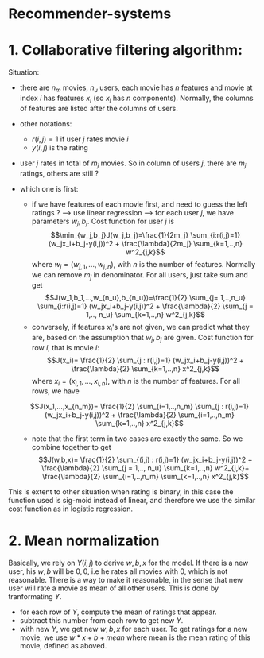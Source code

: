 # Recommender-systems

# 1. Collaborative filtering algorithm:
Situation:
- there are $n_m$ movies, $n_u$ users, each movie has $n$ features and movie at index $i$ has features $x_i$ (so $x_i$ has $n$ components). 
Normally, the columns of features are listed after the columns of users.
- other notations:
  - $r(i,j) = 1$  if user $j$ rates movie $i$
  - $y(i,j)$ is the rating
- user $j$ rates in total of $m_j$ movies. So in column of users $j$, there are $m_j$ ratings, others are still $?$
- which one is first:
  - if we have features of each movie first, and need to guess the left ratings $?$ --> use linear regression --> for each user $j$, we have parameters $w_j, b_j$.
  Cost function for user $j$ is
  $$\min_{w_j,b_j}J(w_j,b_j)=\frac{1}{2m_j} \sum_{i:r(i,j)=1} (w_jx_i+b_j-y(i,j))^2 + \frac{\lambda}{2m_j} \sum_{k=1,..,n} w^2_{j,k}$$
  where $w_j =(w_{j,1},...,w_{j,n})$, with $n$ is the number of features. Normally we can remove $m_j$ in denominator. 
  For all users, just take sum and get 
  $$J(w_1,b_1,...,w_{n_u},b_{n_u})=\frac{1}{2} \sum_{j= 1,..,n_u} \sum_{i:r(i,j)=1} (w_jx_i+b_j-y(i,j))^2 + \frac{\lambda}{2} \sum_{j = 1,.., n_u} \sum_{k=1,..,n} w^2_{j,k}$$
  - conversely, if features $x_i$'s are not given, we can predict what they are, based on the assumption that $w_j,b_j$ are given.
  Cost function for row $i$, that is movie $i$:
  $$J(x_i)= \frac{1}{2} \sum_{j : r(i,j)=1} (w_jx_i+b_j-y(i,j))^2 + \frac{\lambda}{2} \sum_{k=1,..,n} x^2_{j,k}$$
   where $x_i =(x_{i,1},...,x_{i,n})$, with $n$ is the number of features. For all rows, we have
   
  $$J(x_1,...,x_{n_m})= \frac{1}{2} \sum_{i=1,..,n_m} \sum_{j : r(i,j)=1} (w_jx_i+b_j-y(i,j))^2 + \frac{\lambda}{2} \sum_{i=1,..,n_m} \sum_{k=1,..,n} x^2_{j,k}$$
  
  - note that the first term in two cases are exactly the same. So we combine together to get
  $$J(w,b,x)= \frac{1}{2} \sum_{(i,j) : r(i,j)=1} (w_jx_i+b_j-y(i,j))^2 + \frac{\lambda}{2} \sum_{j = 1,.., n_u} \sum_{k=1,..,n} w^2_{j,k}+ \frac{\lambda}{2} \sum_{i=1,..,n_m} \sum_{k=1,..,n} x^2_{j,k}$$
  
 
This is extent to other situation when rating is binary, in this case the function used is sig-moid instead of linear,
and therefore we use the similar cost function as in logistic regression.

# 2. Mean normalization
Basically, we rely on $Y(i,j)$ to derive $w,b,x$ for the model. If there is a new user, his $w,b$ will be $0,0$, i.e he rates all movies with $0$, which is not reasonable. There is a way to make it reasonable, in the sense that new user will rate a movie as mean of all other users. This is done by tranformating $Y$. 
- for each row of $Y$, compute the mean of ratings that appear.
- subtract this number from each row to get new $Y$.
- with new $Y$, we get new $w,b,x$ for each user. To get ratings for a new movie, we use $w * x + b + mean$ where mean is the mean rating of this movie, defined as aboved.
